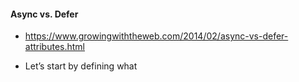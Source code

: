 #### Async vs. Defer

* https://www.growingwiththeweb.com/2014/02/async-vs-defer-attributes.html

* Let’s start by defining what <script> without any attributes does. The HTML file will be parsed until the script file is hit, at that point parsing will stop and a request will be made to fetch the file (if it’s external). The script will then be executed before parsing is resumed.


* async downloads the file during HTML parsing and will pause the HTML parser to execute it when it has finished downloading.

* defer downloads the file during HTML parsing and will only execute it after the parser has completed. defer scripts are also guaranteed to execute in the order that they appear in the document.

